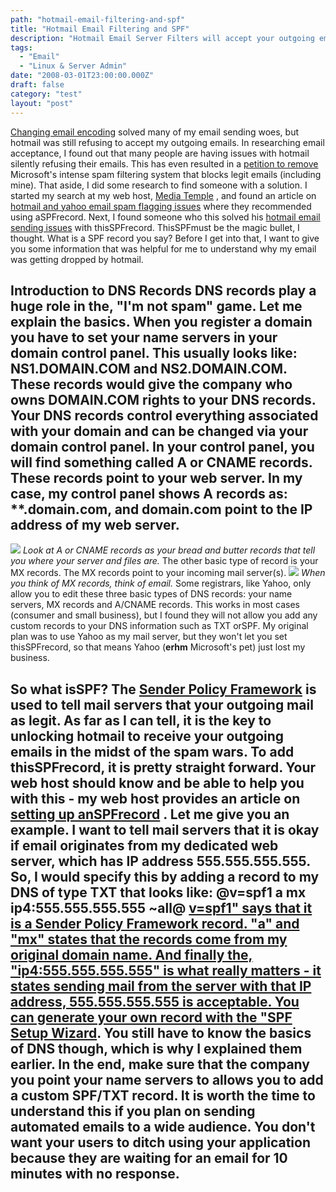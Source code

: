 ```yaml
---
path: "hotmail-email-filtering-and-spf"
title: "Hotmail Email Filtering and SPF"
description: "Hotmail Email Server Filters will accept your outgoing emails if you add a Sender Policy Framework (SPF) record to your DNS records."
tags: 
  - "Email"
  - "Linux & Server Admin"
date: "2008-03-01T23:00:00.000Z"
draft: false
category: "test"
layout: "post"
---
```


[Changing email encoding](http://marcgrabanski.com/article/104/CakePHP-Email-Encoding) solved many of my email sending woes, but hotmail was still refusing to accept my outgoing emails. In researching email acceptance, I found out that many people are having issues with hotmail silently refusing their emails. This has even resulted in a [petition to remove](http://www.petitiononline.com/notsmart/) Microsoft's intense spam filtering system that blocks legit emails (including mine). That aside, I did some research to find someone with a solution. I started my search at my web host, [Media Temple](http://www.mediatemple.net/go/order/?refdom=marcgrabanski.com) , and found an article on [hotmail and yahoo email spam flagging issues](http://kb.mediatemple.net/article.php?id=709) where they recommended using aSPFrecord. Next, I found someone who this solved his [hotmail email sending issues](http://www.innovation-station.net/archives/2007/03/29/hotmail-and-my-spf-nightmare/) with thisSPFrecord. ThisSPFmust be the magic bullet, I thought. What is a SPF record you say? Before I get into that, I want to give you some information that was helpful for me to understand why my email was getting dropped by hotmail.

## Introduction to DNS Records DNS records play a huge role in the, "I'm not spam" game. Let me explain the basics. When you register a domain you have to set your name servers in your domain control panel. This usually looks like: NS1.DOMAIN.COM and NS2.DOMAIN.COM. These records would give the company who owns DOMAIN.COM rights to your DNS records. Your DNS records control everything associated with your domain and can be changed via your domain control panel. In your control panel, you will find something called A or CNAME records. These records point to your web server. In my case, my control panel shows A records as: **.domain.com, and domain.com point to the IP address of my web server.
![](http://marcgrabanski.com/img/bread-butter.jpg)
*Look at A or CNAME records as your bread and butter records that tell you where your server and files are.* The other basic type of record is your MX records. The MX records point to your incoming mail server(s).
![](http://marcgrabanski.com/img/email_keys.jpg)
*When you think of MX records, think of email.* Some registrars, like Yahoo, only allow you to edit these three basic types of DNS records: your name servers, MX records and A/CNAME records. This works in most cases (consumer and small business), but I found they will not allow you add any custom records to your DNS information such as TXT orSPF. My original plan was to use Yahoo as my mail server, but they won't let you set thisSPFrecord, so that means Yahoo (**erhm** Microsoft's pet) just lost my business.

## So what isSPF? The [Sender Policy Framework](http://en.wikipedia.org/wiki/Sender_Policy_Framework) is used to tell mail servers that your outgoing mail as legit. As far as I can tell, it is the key to unlocking hotmail to receive your outgoing emails in the midst of the spam wars. To add thisSPFrecord, it is pretty straight forward. Your web host should know and be able to help you with this - my web host provides an article on [setting up anSPFrecord](http://kb.mediatemple.net/article.php?id=658) . Let me give you an example. I want to tell mail servers that it is okay if email originates from my dedicated web server, which has IP address 555.555.555.555. So, I would specify this by adding a record to my DNS of type TXT that looks like: @v=spf1 a mx ip4:555.555.555.555 ~all@ [v=spf1" says that it is a Sender Policy Framework record. "a" and "mx" states that the records come from my original domain name. And finally the, "ip4:555.555.555.555" is what really matters - it states sending mail from the server with that IP address, 555.555.555.555 is acceptable. You can generate your own record with the "SPF Setup Wizard](http://old.openspf.org/wizard.html). You still have to know the basics of DNS though, which is why I explained them earlier. In the end, make sure that the company you point your name servers to allows you to add a custom SPF/TXT record. It is worth the time to understand this if you plan on sending automated emails to a wide audience. You don't want your users to ditch using your application because they are waiting for an email for 10 minutes with no response.